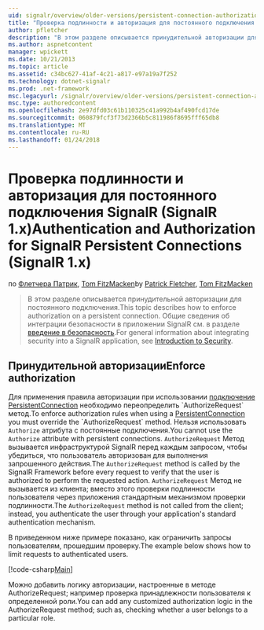```yaml
---
uid: signalr/overview/older-versions/persistent-connection-authorization
title: "Проверка подлинности и авторизация для постоянного подключения SignalR (SignalR 1.x) | Документы Microsoft"
author: pfletcher
description: "В этом разделе описывается принудительной авторизации для постоянного подключения. Общие сведения об интеграции безопасности в приложении SignalR..."
ms.author: aspnetcontent
manager: wpickett
ms.date: 10/21/2013
ms.topic: article
ms.assetid: c34bc627-41af-4c21-a817-e97a19a7f252
ms.technology: dotnet-signalr
ms.prod: .net-framework
msc.legacyurl: /signalr/overview/older-versions/persistent-connection-authorization
msc.type: authoredcontent
ms.openlocfilehash: 2e97dfd03c61b110325c41a992b4af490fcd17de
ms.sourcegitcommit: 060879fcf3f73d2366b5c811986f8695fff65db8
ms.translationtype: MT
ms.contentlocale: ru-RU
ms.lasthandoff: 01/24/2018
---
```

<a name="authentication-and-authorization-for-signalr-persistent-connections-signalr-1x"></a><span data-ttu-id="52fa4-104">Проверка подлинности и авторизация для постоянного подключения SignalR (SignalR 1.x)</span><span class="sxs-lookup"><span data-stu-id="52fa4-104">Authentication and Authorization for SignalR Persistent Connections (SignalR 1.x)</span></span>
====================
<span data-ttu-id="52fa4-105">по [Флетчера Патрик](https://github.com/pfletcher), [Tom FitzMacken](https://github.com/tfitzmac)</span><span class="sxs-lookup"><span data-stu-id="52fa4-105">by [Patrick Fletcher](https://github.com/pfletcher), [Tom FitzMacken](https://github.com/tfitzmac)</span></span>

> <span data-ttu-id="52fa4-106">В этом разделе описывается принудительной авторизации для постоянного подключения.</span><span class="sxs-lookup"><span data-stu-id="52fa4-106">This topic describes how to enforce authorization on a persistent connection.</span></span> <span data-ttu-id="52fa4-107">Общие сведения об интеграции безопасности в приложении SignalR см. в разделе [введение в безопасность](index.md).</span><span class="sxs-lookup"><span data-stu-id="52fa4-107">For general information about integrating security into a SignalR application, see [Introduction to Security](index.md).</span></span>


## <a name="enforce-authorization"></a><span data-ttu-id="52fa4-108">Принудительной авторизации</span><span class="sxs-lookup"><span data-stu-id="52fa4-108">Enforce authorization</span></span>

<span data-ttu-id="52fa4-109">Для применения правила авторизации при использовании [подключение PersistentConnection](https://msdn.microsoft.com/library/microsoft.aspnet.signalr.persistentconnection(v=vs.111).aspx) необходимо переопределить `AuthorizeRequest` метод.</span><span class="sxs-lookup"><span data-stu-id="52fa4-109">To enforce authorization rules when using a [PersistentConnection](https://msdn.microsoft.com/library/microsoft.aspnet.signalr.persistentconnection(v=vs.111).aspx) you must override the `AuthorizeRequest` method.</span></span> <span data-ttu-id="52fa4-110">Нельзя использовать `Authorize` атрибута с постоянные подключения.</span><span class="sxs-lookup"><span data-stu-id="52fa4-110">You cannot use the `Authorize` attribute with persistent connections.</span></span> <span data-ttu-id="52fa4-111">`AuthorizeRequest` Метод вызывается инфраструктурой SignalR перед каждым запросом, чтобы убедиться, что пользователь авторизован для выполнения запрошенного действия.</span><span class="sxs-lookup"><span data-stu-id="52fa4-111">The `AuthorizeRequest` method is called by the SignalR Framework before every request to verify that the user is authorized to perform the requested action.</span></span> <span data-ttu-id="52fa4-112">`AuthorizeRequest` Метод не вызывается из клиента; вместо этого проверки подлинности пользователя через приложения стандартным механизмом проверки подлинности.</span><span class="sxs-lookup"><span data-stu-id="52fa4-112">The `AuthorizeRequest` method is not called from the client; instead, you authenticate the user through your application's standard authentication mechanism.</span></span>

<span data-ttu-id="52fa4-113">В приведенном ниже примере показано, как ограничить запросы пользователям, прошедшим проверку.</span><span class="sxs-lookup"><span data-stu-id="52fa4-113">The example below shows how to limit requests to authenticated users.</span></span>

[!code-csharp[Main](persistent-connection-authorization/samples/sample1.cs)]

<span data-ttu-id="52fa4-114">Можно добавить логику авторизации, настроенные в методе AuthorizeRequest; например проверка принадлежности пользователя к определенной роли.</span><span class="sxs-lookup"><span data-stu-id="52fa4-114">You can add any customized authorization logic in the AuthorizeRequest method; such as, checking whether a user belongs to a particular role.</span></span>
